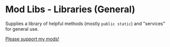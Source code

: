 # Mod Libs - Libraries (General)

Supplies a library of helpful methods (mostly `public static`) and "services" for general use.

[Please support my mods!](https://forums.terraria.org/index.php?threads/hamstars-mods-past-present-and-future.63713/)
